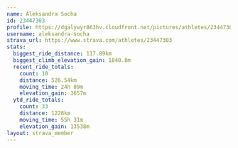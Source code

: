 ```yaml
---
name: Aleksandra Socha
id: 23447303
profile: https://dgalywyr863hv.cloudfront.net/pictures/athletes/23447303/14745546/4/large.jpg
username: aleksandra-socha
strava_url: https://www.strava.com/athletes/23447303
stats:
  biggest_ride_distance: 117.89km
  biggest_climb_elevation_gain: 1840.8m
  recent_ride_totals:
    count: 10
    distance: 526.54km
    moving_time: 24h 09m
    elevation_gain: 3657m
  ytd_ride_totals:
    count: 33
    distance: 1228km
    moving_time: 55h 31m
    elevation_gain: 13538m
layout: strava_member
--- 
```

